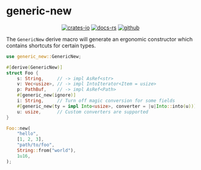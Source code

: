 # generic-new

<div align="center">

[![crates-io](https://img.shields.io/crates/v/generic-new.svg)](https://crates.io/crates/generic-new)
[![docs-rs](https://docs.rs/generic-new/badge.svg)](https://docs.rs/generic-new)
[![github](https://img.shields.io/static/v1?label=&message=github&color=grey&logo=github)](https://github.com/aatifsyed/generic-new)

</div>

The `GenericNew` derive macro will generate an ergonomic constructor which contains shortcuts for certain types.

```rust
use generic_new::GenericNew;

#[derive(GenericNew)]
struct Foo {
    s: String,     // -> impl AsRef<str>
    v: Vec<usize>, // -> impl IntoIterator<Item = usize>
    p: PathBuf,    // -> impl AsRef<Path>
    #[generic_new(ignore)]
    i: String,     // Turn off magic conversion for some fields
    #[generic_new(ty = impl Into<usize>, converter = |u|Into::into(u))]
    u: usize,      // Custom converters are supported
}

Foo::new(
    "hello",
    [1, 2, 3],
    "path/to/foo",
    String::from("world"),
    1u16,
);

```
